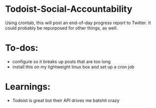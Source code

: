 # Todoist-Social-Accountability
Using crontab, this will post an end-of-day progress report to Twitter. It could probably be repurposed for other things, as well.

# To-dos:
* configure so it breaks up posts that are too long
* install this on my lightweight linux box and set up a cron job

# Learnings:
* Todoist is great but their API drives me batshit crazy
